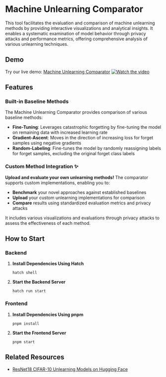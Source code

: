 # Machine Unlearning Comparator

This tool facilitates the evaluation and comparison of machine unlearning methods by providing interactive visualizations and analytical insights. It enables a systematic examination of model behavior through privacy attacks and performance metrics, offering comprehensive analysis of various unlearning techniques.

## Demo

Try our live demo: [Machine Unlearning Comparator](https://gnueaj.github.io/Machine-Unlearning-Comparator/)
[![Watch the video](https://img.youtube.com/vi/yAyAYp2msDk?si=Q-8IgVlrk8uSBceu/0.jpg)](https://youtu.be/yAyAYp2msDk?si=Q-8IgVlrk8uSBceu)

## Features

### Built-in Baseline Methods
The Machine Unlearning Comparator provides comparison of various baseline methods:
- **Fine-Tuning**: Leverages catastrophic forgetting by fine-tuning the model on remaining data with increased learning rate
- **Gradient-Ascent**: Moves in the direction of increasing loss for forget samples using negative gradients
- **Random-Labeling**: Fine-tunes the model by randomly reassigning labels for forget samples, excluding the original forget class labels

### **Custom Method Integration** ✨
**Upload and evaluate your own unlearning methods!** The comparator supports custom implementations, enabling you to:
- **Benchmark** your novel approaches against established baselines
- **Upload** your custom unlearning implementations for comparison
- **Compare** results using standardized evaluation metrics and privacy attacks

It includes various visualizations and evaluations through privacy attacks to assess the effectiveness of each method.

## How to Start

### Backend

1. **Install Dependencies Using Hatch**
   ```shell
   hatch shell
   ```

2. **Start the Backend Server**
   ```shell
   hatch run start
   ```

### Frontend

1. **Install Dependencies Using pnpm**
   ```shell
   pnpm install
   ```

2. **Start the Frontend Server**
   ```shell
   pnpm start
   ```
   
## Related Resources
- [ResNet18 CIFAR-10 Unlearning Models on Hugging Face](https://huggingface.co/jaeunglee/resnet18-cifar10-unlearning)
